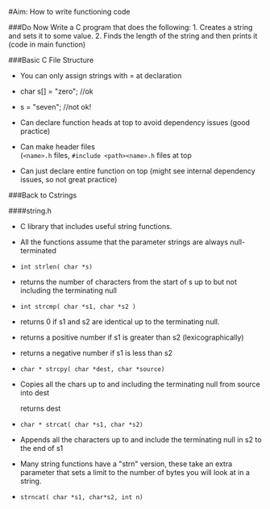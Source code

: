 #Aim: How to write functioning code

###Do Now
Write a C program that does the following:
      1. Creates a string and sets it to some value.
      2. Finds the length of the string and then prints it (code in main function)

###Basic C File Structure
- You can only assign strings with = at declaration
 - char s[] = "zero"; //ok
 - s = "seven";       //not ok!

- Can declare function heads at top to avoid dependency issues (good practice)

 - Can make header files  
(`<name>.h` files, `#include <path><name>.h` files at top

 - Can just declare entire function on top (might see internal dependency issues, so not great practice)

###Back to Cstrings

####string.h
- C library that includes useful string functions.

- All the functions assume that the parameter strings are always null-terminated

 - `int strlen( char *s)`
  - returns the number of characters from the start of s up to but not including the terminating null

 - `int strcmp( char *s1, char *s2 )`
  - returns 0 if s1 and s2 are identical up to the terminating null.

  - returns a positive number if s1 is greater than s2 (lexicographically)

  - returns a negative number if s1 is less than s2

 - `char * strcpy( char *dest, char *source)`
  - Copies all the chars up to and including the terminating null from source into dest

    returns dest

 - `char * strcat( char *s1, char *s2)`
  - Appends all the characters up to and include the terminating null in s2 to the end of s1

- Many string functions have a "strn" version, these take an extra parameter that sets a limit to the number of bytes you will look at in a string.
	
 - `strncat( char *s1, char*s2, int n)`
